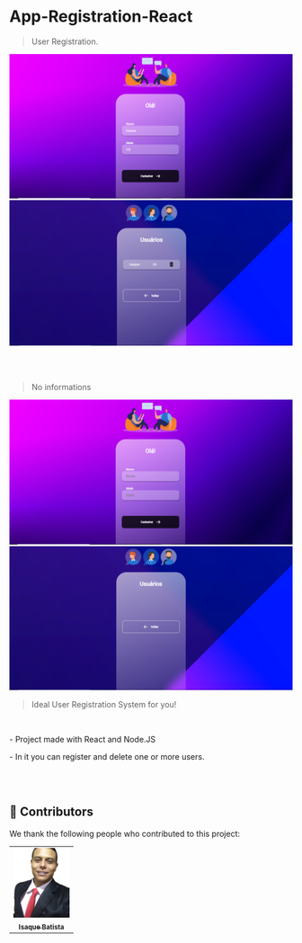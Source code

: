 # App-Registration-React

> User Registration.
<img src="./src/assets/3.png" alt="imagem-03">
<img src="./src/assets/4.png" alt="imagem-04">

<br><br>

> No informations
<img src="./src/assets/1.png" alt="imagem-01">
<img src="./src/assets/2.png" alt="imagem-02">

<br>

> Ideal User Registration System for you!

<br>

<p> - Project made with React and Node.JS</p>
<p> - In it you can register and delete one or more users.</p>
 
 <br><br>
## 🤝 Contributors

We thank the following people who contributed to this project:

<table>
  <tr>
      <td align="center">
          <a href="#">
                <img src="./src/assets/myphoto1.jpeg" width="100px;" alt="Foto do Isaque Batista no GitHub"/><br>
                <sub>
                <b>Isaque Batista</b>
                </sub>
         </a>
      </td>
  </tr>
</table>
